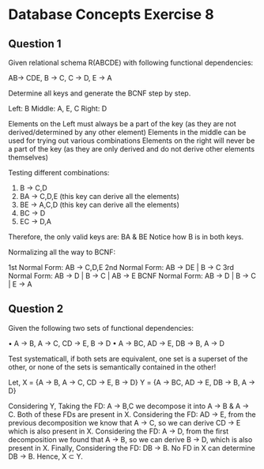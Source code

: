 # Database Concepts Exercise 8

## Question 1

Given relational schema R(ABCDE) with following functional dependencies:

AB-> CDE, B -> C, C -> D, E -> A

Determine all keys and generate the BCNF step by step.

Left: B 
Middle: A, E, C 
Right: D 

Elements on the Left must always be a part of the key (as they are not derived/determined by any other element)
Elements in the middle can be used for trying out various combinations
Elements on the right will never be a part of the key (as they are only derived and do not derive other elements themselves)

Testing different combinations:

1. B -> C,D 
2. BA -> C,D,E (this key can derive all the elements)
3. BE -> A,C,D (this key can derive all the elements)
4. BC -> D 
5. EC -> D,A 

Therefore, the only valid keys are: BA & BE
Notice how B is in both keys.

Normalizing all the way to BCNF:

1st Normal Form: AB -> C,D,E 
2nd Normal Form: AB -> DE | B -> C 
3rd Normal Form: AB -> D | B -> C | AB -> E 
BCNF Normal Form: AB -> D | B -> C | E -> A 

## Question 2

Given the following two sets of functional dependencies:

• A ->  B, A ->  C, CD ->  E, B ->  D
• A ->  BC, AD ->  E, DB ->  B, A ->  D

Test systematicall, if both sets are equivalent, one set is a superset of the other,
or none of the sets is semantically contained in the other!

Let,
X = {A ->  B, A ->  C, CD ->  E, B ->  D}
Y = {A ->  BC, AD ->  E, DB ->  B, A ->  D} 

Considering Y, 
Taking the FD: A -> B,C we decompose it into A -> B & A -> C. Both of these FDs are present in X.
Considering the FD: AD -> E, from the previous decomposition we know that A -> C, so we can derive CD -> E which is also present in X.
Considering the FD: A -> D, from the first decomposition we found that A -> B, so we can derive B -> D, which is also present in X. 
Finally, Considering the FD: DB -> B. No FD in X can determine DB -> B. Hence, X ⊂ Y.

